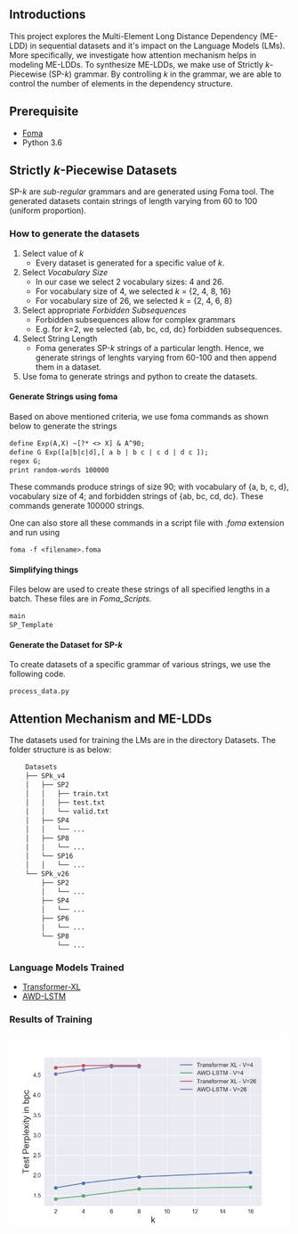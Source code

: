 ## Introductions
This project explores the Multi-Element Long Distance Dependency (ME-LDD) in sequential datasets and it's impact on the Language Models (LMs). More specifically, we investigate how attention mechanism helps in modeling ME-LDDs. To synthesize ME-LDDs, we make use of Strictly _k_-Piecewise (SP-_k_) grammar. By controlling _k_ in the grammar, we are able to control the number of elements in the dependency structure.

## Prerequisite
- [Foma](https://fomafst.github.io/)
- Python 3.6

## Strictly _k_-Piecewise Datasets
SP-_k_ are _sub-regular_ grammars and are generated using Foma tool. The generated datasets contain strings of length varying from 60 to 100 (uniform proportion).

### How to generate the datasets
1. Select value of _k_
   - Every dataset is generated for a specific value of _k_.
2. Select _Vocabulary Size_
   - In our case we select 2 vocabulary sizes: 4 and 26.
   - For vocabulary size of 4, we selected _k_ = {2, 4, 8, 16}
   - For vocabulary size of 26, we selected _k_ = {2, 4, 6, 8}
3. Select appropriate _Forbidden Subsequences_
   - Forbidden subsequences allow for complex grammars
   - E.g. for _k_=2, we selected {ab, bc, cd, dc} forbidden subsequences.
4. Select String Length
   - Foma generates SP-_k_ strings of a particular length. Hence, we generate strings of lenghts varying from 60-100 and then append them in a dataset.
5. Use foma to generate strings and python to create the datasets.

#### Generate Strings using foma
Based on above mentioned criteria, we use foma commands as shown below to generate the strings
```
define Exp(A,X) ~[?* <> X] & A^90;
define G Exp([a|b|c|d],[ a b | b c | c d | d c ]);
regex G;
print random-words 100000
```
These commands produce strings of size 90; with vocabulary of {a, b, c, d}, vocabulary size of 4; and forbidden strings of {ab, bc, cd, dc}. These commands generate 100000 strings.

One can also store all these commands in a script file with  _.foma_ extension and run using
```
foma -f <filename>.foma
```

#### Simplifying things
Files below are used to create these strings of all specified lengths in a batch. These files are in _Foma_Scripts_.
```
main
SP_Template
```

#### Generate the Dataset for SP-_k_
To create datasets of a specific grammar of various strings, we use the following code.
```
process_data.py
```

## Attention Mechanism and ME-LDDs
The datasets used for training the LMs are in the directory Datasets. The folder structure is as below:
```
    Datasets
    ├── SPk_v4
    │   ├── SP2
    │   │   ├── train.txt
    │   │   ├── test.txt
    │   │   └── valid.txt
    │   ├── SP4
    │   │   └── ...
    │   ├── SP8
    │   │   └── ...
    │   └── SP16
    │   │   └── ...
    └── SPk_v26
        ├── SP2
        │   └── ...
        ├── SP4
        │   └── ...
        ├── SP6
        │   └── ...
        └── SP8
            └── ...
```

### Language Models Trained
- [Transformer-XL](https://github.com/kimiyoung/transformer-xl)
- [AWD-LSTM](https://github.com/salesforce/awd-lstm-lm)

### Results of Training
![image](https://raw.githubusercontent.com/silentknight/DelFol-ACL-2019/master/perplexity.png)

<!--## Cite our paper
```
Hello
```-->

